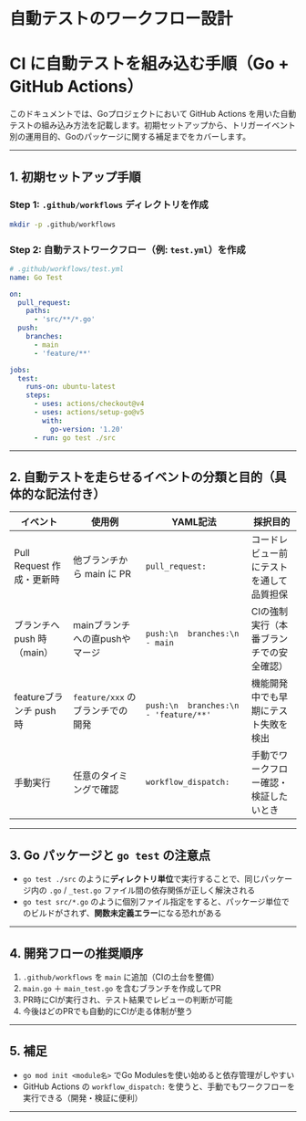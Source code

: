 # 自動テストのワークフロー設計

# CI に自動テストを組み込む手順（Go + GitHub Actions）

このドキュメントでは、Goプロジェクトにおいて GitHub Actions を用いた自動テストの組み込み方法を記載します。初期セットアップから、トリガーイベント別の運用目的、Goのパッケージに関する補足までをカバーします。

---

## 1. 初期セットアップ手順

### Step 1: `.github/workflows` ディレクトリを作成

```bash
mkdir -p .github/workflows
```

### Step 2: 自動テストワークフロー（例: `test.yml`）を作成

```yaml
# .github/workflows/test.yml
name: Go Test

on:
  pull_request:
    paths:
      - 'src/**/*.go'
  push:
    branches:
      - main
      - 'feature/**'

jobs:
  test:
    runs-on: ubuntu-latest
    steps:
      - uses: actions/checkout@v4
      - uses: actions/setup-go@v5
        with:
          go-version: '1.20'
      - run: go test ./src
```

---

## 2. 自動テストを走らせるイベントの分類と目的（具体的な記法付き）

| イベント | 使用例 | YAML記法 | 採択目的 |
|----------|--------|----------|----------|
| Pull Request 作成・更新時 | 他ブランチから main に PR | `pull_request:` | コードレビュー前にテストを通して品質担保 |
| ブランチへ push 時（main） | mainブランチへの直pushやマージ | `push:\n  branches:\n    - main` | CIの強制実行（本番ブランチでの安全確認） |
| featureブランチ push時 | `feature/xxx` のブランチでの開発 | `push:\n  branches:\n    - 'feature/**'` | 機能開発中でも早期にテスト失敗を検出 |
| 手動実行 | 任意のタイミングで確認 | `workflow_dispatch:` | 手動でワークフロー確認・検証したいとき |
---

## 3. Go パッケージと `go test` の注意点

- `go test ./src` のように**ディレクトリ単位**で実行することで、同じパッケージ内の `.go` / `_test.go` ファイル間の依存関係が正しく解決される
- `go test src/*.go` のように個別ファイル指定をすると、パッケージ単位でのビルドがされず、**関数未定義エラー**になる恐れがある

---

## 4. 開発フローの推奨順序

1. `.github/workflows` を `main` に追加（CIの土台を整備）
2. `main.go` ＋ `main_test.go` を含むブランチを作成してPR
3. PR時にCIが実行され、テスト結果でレビューの判断が可能
4. 今後はどのPRでも自動的にCIが走る体制が整う

---

## 5. 補足

- `go mod init <module名>` でGo Modulesを使い始めると依存管理がしやすい
- GitHub Actions の `workflow_dispatch:` を使うと、手動でもワークフローを実行できる（開発・検証に便利）

---